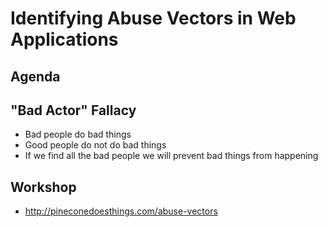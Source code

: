 # Identifying Abuse Vectors in Web Applications

## Agenda

## "Bad Actor" Fallacy
- Bad people do bad things
- Good people do not do bad things
- If we find all the bad people we will prevent bad things from happening

## Workshop
- http://pineconedoesthings.com/abuse-vectors